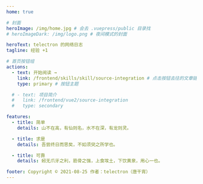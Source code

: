 ```yaml
---
home: true

# 封面
heroImage: /img/home.jpg # 会去 .vuepress/public 目录找
# heroImageDark: /img/logo.png # 夜间模式的封面

heroText: telectron 的网络日志
tagline: 经验 +1

# 首页按钮组
actions:
  - text: 开始阅读 →
    link: /frontend/skills/skill/source-integration # 点击按钮去往的文章链接 会去 docs/ 目录下找
    type: primary # 按钮主题

  # - text: 项目简介
  #   link: /frontend/vue2/source-integration
  #   type: secondary

features:
  - title: 简单
    details: 山不在高，有仙则名，水不在深，有龙则灵。

  - title: 求是
    details: 吾尝终日而思矣，不如须臾之所学也。

  - title: 可靠
    details: 蚓无爪牙之利，筋骨之强，上食埃土，下饮黄泉，用心一也。

footer: Copyright © 2021-08-25 作者：telectron（唐干宵）
---
```

